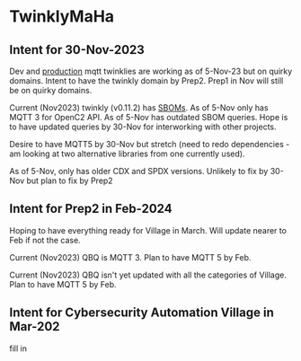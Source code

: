 # TwinklyMaHa

## Intent for 30-Nov-2023
Dev and [production](https://twinklymaha-prod-q353uyxfhq-uk.a.run.app/twinkly)
mqtt twinklies are working as of 5-Nov-23 
but on quirky domains. 
Intent to have the twinkly domain by Prep2. 
Prep1 in Nov will still be on quirky domains.

Current (Nov2023) twinkly (v0.11.2) has [SBOMs](https://twinklymaha-prod-q353uyxfhq-uk.a.run.app/.well-known/sbom).
As of 5-Nov only has MQTT 3 for OpenC2 API.
As of 5-Nov has outdated SBOM queries.
Hope is to have updated queries by 30-Nov for interworking with other projects.

Desire to have MQTT5 by 30-Nov but stretch (need to redo dependencies - am looking at two alternative libraries from one currently used).

As of 5-Nov, only has older CDX and SPDX versions. Unlikely to fix by 30-Nov but plan to fix by Prep2


## Intent for Prep2 in Feb-2024
Hoping to have everything ready for Village in March. 
Will update nearer to Feb if not the case.

Current (Nov2023) QBQ is MQTT 3. 
Plan to have MQTT 5 by Feb.

Current (Nov2023) QBQ isn't yet updated with all the categories of Village.
Plan to have MQTT 5 by Feb.


## Intent for Cybersecurity Automation Village in Mar-202
fill in